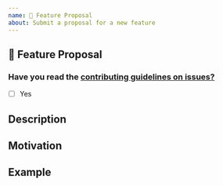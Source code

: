 ```yaml
---
name: 🚀 Feature Proposal
about: Submit a proposal for a new feature
---
```


## 🚀 Feature Proposal

### Have you read the [contributing guidelines on issues?](https://github.com/saucelabs/sauce-docs/blob/main/CONTRIBUTING.MD#reporting-bugs)

- [ ] Yes

## Description

<!--A clear and concise description of what the feature is.-->

## Motivation

<!--Please outline the motivation for the proposal.-->

## Example

<!--Please provide an example for how this feature would be used.-->
